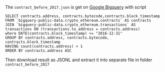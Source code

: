 The `contract_before_2017.json` is get on [Google Bigquery](https://console.cloud.google.com/bigquery?page=table&t=contracts&d=crypto_ethereum&p=bigquery-public-data) with script
```
SELECT contracts.address, contracts.bytecode,contracts.block_timestamp
FROM `bigquery-public-data.crypto_ethereum.contracts` AS contracts
JOIN `bigquery-public-data.crypto_ethereum.transactions` AS transactions ON (transactions.to_address = contracts.address)
where DATE(contracts.block_timestamp) <= "2016-12-31"
GROUP BY contracts.address, contracts.bytecode, contracts.block_timestamp
HAVING count(contracts.address) > 1
ORDER BY contracts.address ASC
```
Then download result as JSONL and extract it into separate file in folder `contract_before_2017`
